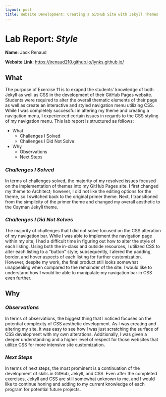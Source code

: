 ```yaml
---
layout: post
title: Website Development: Creating a GitHub Site with Jekyll Themes
---
```

# Lab Report: ***Style***
**Name**: Jack Renaud

**Website Link**: https://jrenaud210.github.io/lynks.github.io/

## **What**
The purpose of Exercise 11 is to exapnd the students' knowledge of both Jekyll as well as CSS in the development of their GitHub Pages website. Students were required to alter the overall thematic elements of their page as well as create an interactive and styled navigation menu utilizing CSS. While I was completely successful in altering my theme and creating a navigation menu, I experienced certain issues in regards to the CSS styling of my navigation menu. This lab report is structured as follows:
* What
  * Challenges I Solved
  * Challenges I Did Not Solve
*  Why
   *  Observations
   *  Next Steps

### *Challenges I Solved*
In terms of challenges solved, the majority of my resolved issues focused on the implementation of themes into my GitHub Pages site. I first changed my theme to Architect; however, I did not like the editing options for the theme, so I switched back to the original primer theme. Next, I transitioned from the simplicity of the primer theme and changed my overall aesthetic to the Cayman Jekyll theme. 

### *Challenges I Did Not Solves*
The majority of challenges that I did not solve focused on the CSS alteration of my navigation bar. While I was able to implement the navigation page within my site, I had a difficult time in figuring out how to alter the style of each listing. Using both the in-class and outside resources, I utilized CSS to alter each listing to a "button" style; subsequently, I alered the padding, border, and hover aspects of each listing for further customization. However, despite my work, the final product still looks somewhat unappealing when compared to the remainder of the site. I would like to understand how I would be able to manipulate my navigation bar in CSS even further. 

## **Why**

### *Observations*
In terms of observations, the biggest thing that I noticed focuses on the potential complexity of CSS aesthetic development. As I was creating and altering my site, it was easy to see how I was just scratching the surface of CSS development with my own alterations. Additionally, I was given a deeper understanding and a higher level of respect for those websites that utilize CSS for more intensive site customization. 

### *Next Steps*

In terms of next steps, the most prominent is a continuation of the development of skills in GitHub, Jekyll, and CSS. Even after the completed exercises, Jekyll and CSS are still somewhat unknown to me, and I would like to continue honing and adding to my current knowledge of each program for potential future projects. 

